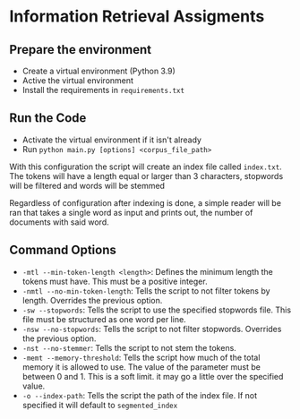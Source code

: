 # Information Retrieval Assigments

## Prepare the environment
- Create a virtual environment (Python 3.9)
- Active the virtual environment
- Install the requirements in `requirements.txt`

## Run the Code
- Activate the virtual environment if it isn't already
- Run ```python main.py [options] <corpus_file_path>```

With this configuration the script will create an index file
called `index.txt`. The tokens will have a length equal or larger
than 3 characters, stopwords will be filtered and words will be stemmed

Regardless of configuration after indexing is done, a simple reader
will be ran that takes a single word as input and prints out, the number
of documents with said word.

## Command Options

- ``-mtl --min-token-length <length>``: Defines the minimum length the tokens must have. This must be a positive integer.
- ``-nmtl --no-min-token-length``: Tells the script to not filter tokens by length. Overrides the previous option.
- ``-sw --stopwords``: Tells the script to use the specified stopwords file. This file must be structured as one word per line.
- ``-nsw --no-stopwords``: Tells the script to not filter stopwords. Overrides the previous option.
- ``-nst --no-stemmer``: Tells the script to not stem the tokens.
- ``-memt --memory-threshold``: Tells the script how much of the total memory it is allowed to use. The value of the parameter must be between 0 and 1. This is a soft limit. it may go a little over the specified value.
- ``-o --index-path``: Tells the script the path of the index file. If not specified it will default to `segmented_index`